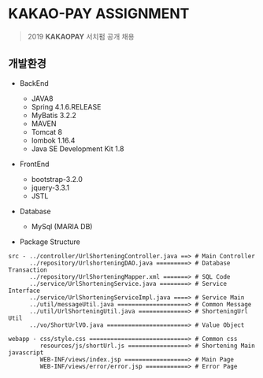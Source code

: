 KAKAO-PAY ASSIGNMENT
=====================
> 2019 **KAKAOPAY** 서치펌 공개 채용
## 개발환경

* BackEnd
  * JAVA8
  * Spring 4.1.6.RELEASE
  * MyBatis 3.2.2
  * MAVEN
  * Tomcat 8
  * lombok 1.16.4
  * Java SE Development Kit 1.8
  
* FrontEnd
  * bootstrap-3.2.0
  * jquery-3.3.1
  * JSTL
  
* Database
  * MySql (MARIA DB)
  
* Package Structure
```
src - ../controller/UrlShorteningController.java ==> # Main Controller
      ../repository/UrlshorteningDAO.java =========> # Database Transaction 
      ../repository/UrlShorteningMapper.xml =======> # SQL Code
      ../service/UrlShorteningService.java ========> # Service Interface
      ../service/UrlShorteningServiceImpl.java ====> # Service Main
      ../util/messageUtil.java ====================> # Common Message
      ../util/UrlShorteningUtil.java ==============> # ShorteningUrl Util
      ../vo/ShortUrlVO.java =======================> # Value Object
      
webapp - css/style.css ============================> # Common css
         resources/js/shortUrl.js =================> # Shortening Main javascript
         WEB-INF/views/index.jsp ==================> # Main Page
         WEB-INF/views/error/error.jsp ============> # Error Page
```
